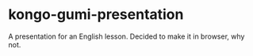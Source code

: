 # kongo-gumi-presentation

A presentation for an English lesson. Decided to make it in browser, why not.